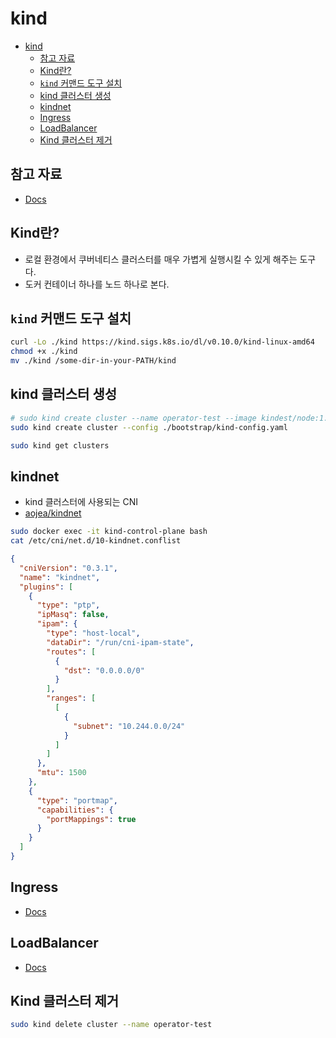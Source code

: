 # kind

- [kind](#kind)
  - [참고 자료](#참고-자료)
  - [Kind란?](#kind란)
  - [`kind` 커맨드 도구 설치](#kind-커맨드-도구-설치)
  - [kind 클러스터 생성](#kind-클러스터-생성)
  - [kindnet](#kindnet)
  - [Ingress](#ingress)
  - [LoadBalancer](#loadbalancer)
  - [Kind 클러스터 제거](#kind-클러스터-제거)

## 참고 자료

- [Docs](https://kind.sigs.k8s.io/)

## Kind란?

- 로컬 환경에서 쿠버네티스 클러스터를 매우 가볍게 실행시킬 수 있게 해주는 도구다.
- 도커 컨테이너 하나를 노드 하나로 본다.

## `kind` 커맨드 도구 설치

```bash
curl -Lo ./kind https://kind.sigs.k8s.io/dl/v0.10.0/kind-linux-amd64
chmod +x ./kind
mv ./kind /some-dir-in-your-PATH/kind
```

## kind 클러스터 생성

```bash
# sudo kind create cluster --name operator-test --image kindest/node:1.18.12
sudo kind create cluster --config ./bootstrap/kind-config.yaml
```

```bash
sudo kind get clusters
```

## kindnet

- kind 클러스터에 사용되는 CNI
- [aojea/kindnet](https://github.com/aojea/kindnet)

```bash
sudo docker exec -it kind-control-plane bash
cat /etc/cni/net.d/10-kindnet.conflist
```

```json
{
  "cniVersion": "0.3.1",
  "name": "kindnet",
  "plugins": [
    {
      "type": "ptp",
      "ipMasq": false,
      "ipam": {
        "type": "host-local",
        "dataDir": "/run/cni-ipam-state",
        "routes": [
          {
            "dst": "0.0.0.0/0"
          }
        ],
        "ranges": [
          [
            {
              "subnet": "10.244.0.0/24"
            }
          ]
        ]
      },
      "mtu": 1500
    },
    {
      "type": "portmap",
      "capabilities": {
        "portMappings": true
      }
    }
  ]
}
```

## Ingress

- [Docs](https://kind.sigs.k8s.io/docs/user/ingress/)

## LoadBalancer

- [Docs](https://kind.sigs.k8s.io/docs/user/loadbalancer/)

## Kind 클러스터 제거

```bash
sudo kind delete cluster --name operator-test
```

